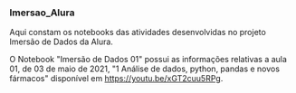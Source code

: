 ### Imersao_Alura
Aqui constam os notebooks das atividades desenvolvidas no projeto Imersão de Dados da Alura.

O Notebook "Imersão de Dados 01" possui as informações relativas a aula 01, de 03 de maio de 2021, "1 Análise de dados, python, pandas e novos fármacos" disponível em https://youtu.be/xGT2cuu5RPg.
